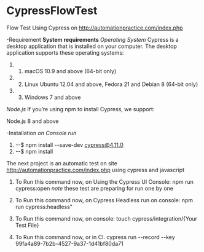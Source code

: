 # CypressFlowTest
Flow Test Using Cypress on http://automationpractice.com/index.php

-Requirement
**System requirements**
*Operating System*
Cypress is a desktop application that is installed on your computer. The desktop application supports these operating systems:

1.  1. macOS 10.9 and above (64-bit only)
1. 2.  Linux Ubuntu 12.04 and above, Fedora 21 and Debian 8 (64-bit only)
1. 3. Windows 7 and above

*Node.js*
If you’re using npm to install Cypress, we support:

Node.js 8 and above

-Installation
*on Console run*
1. --$ npm install --save-dev cypress@4.11.0
2. --$ npm install

The next project is an automatic test on site http://automationpractice.com/index.php using cypress and javascript

1. To Run this command now, on Using the Cypress UI Console: npm run cypress:open
*note* these test are preparing for run one by one

2. To Run this command now, on Cypress Headless run on console: npm run cypress:headless"

3. To Run this command now, on console:  touch cypress/integration/{Your Test File}

4. To Run this command now, or in CI.
cypress run --record --key 99fa4a89-7b2b-4527-9a37-1d41bf80da71